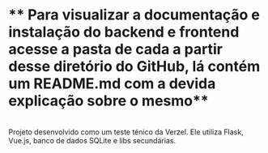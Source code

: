 <h1>** Para visualizar a documentação e instalação do backend e frontend acesse a pasta de cada a partir desse diretório do GitHub, lá contém um README.md com a devida explicação sobre o mesmo**</h1>
</br>
Projeto desenvolvido como um teste ténico da Verzel. Ele utiliza Flask, Vue.js, banco de dados SQLite e libs secundárias.
</br>



